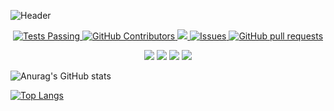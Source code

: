 

![Header](https://user-images.githubusercontent.com/38530748/216719436-6c07c5b4-debe-4440-bf49-842867bdd205.gif)

<p align="center">
    <a href="https://github.com/anuraghazra/github-readme-stats/actions">
      <img alt="Tests Passing" src="https://github.com/anuraghazra/github-readme-stats/workflows/Test/badge.svg" />
    </a>
    <a href="https://github.com/anuraghazra/github-readme-stats/graphs/contributors">
      <img alt="GitHub Contributors" src="https://img.shields.io/github/contributors/anuraghazra/github-readme-stats" />
    </a>
    <a href="https://codecov.io/gh/anuraghazra/github-readme-stats">
      <img src="https://codecov.io/gh/anuraghazra/github-readme-stats/branch/master/graph/badge.svg" />
    </a>
    <a href="https://github.com/anuraghazra/github-readme-stats/issues">
      <img alt="Issues" src="https://img.shields.io/github/issues/anuraghazra/github-readme-stats?color=0088ff" />
    </a>
    <a href="https://github.com/anuraghazra/github-readme-stats/pulls">
      <img alt="GitHub pull requests" src="https://img.shields.io/github/issues-pr/anuraghazra/github-readme-stats?color=0088ff" />
    </a>
  </p>

<p align="center">
  <img src="https://img.shields.io/badge/-LeetCode-FFA116?style=for-the-badge&logo=LeetCode&logoColor=black" />   
  <img src="https://img.shields.io/badge/LinkedIn-0077B5?style=for-the-badge&logo=linkedin&logoColor=white" /> 
  <img src="https://img.shields.io/badge/polywork-543DE0?style=for-the-badge&logo=polywork&logoColor=white" />   
  <img src="https://img.shields.io/badge/Twitter-1DA1F2?style=for-the-badge&logo=twitter&logoColor=white" /> 
</p>

![Anurag's GitHub stats](https://github-readme-stats.vercel.app/api?username=anuraghazra&show_icons=true&theme=prussian)

[![Top Langs](https://github-readme-stats.vercel.app/api/top-langs/?username=anuraghazra&langs_count=8)](https://github.com/anuraghazra/github-readme-stats)
